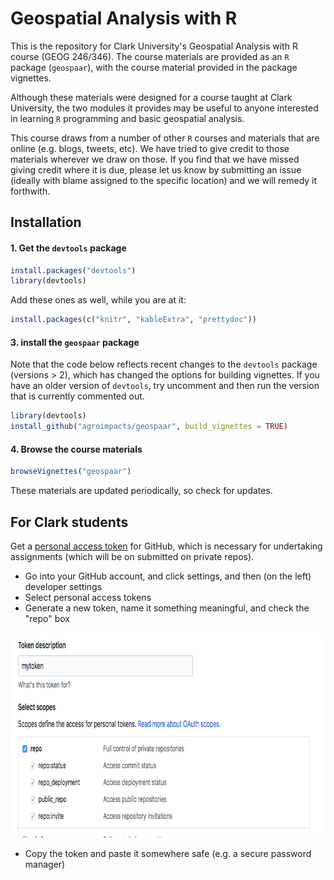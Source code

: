 # Geospatial Analysis with R

This is the repository for Clark University's Geospatial Analysis with R course (GEOG 246/346). The course materials are provided as an `R` package (`geospaar`), with the course material provided in the package vignettes. 

Although these materials were designed for a course taught at Clark University, the two modules it provides may be useful to anyone interested in learning `R` programming and basic geospatial analysis.

This course draws from a number of other `R` courses and materials that are online (e.g. blogs, tweets, etc). We have tried to give credit to those materials wherever we draw on those. If you find that we have missed giving credit where it is due, please let us know by submitting an issue (ideally with blame assigned to the specific location) and we will remedy it forthwith.

## Installation

#### 1. Get the `devtools` package

```R
install.packages("devtools")
library(devtools)
```

Add these ones as well, while you are at it:
```R  
install.packages(c("knitr", "kableExtra", "prettydoc"))
```

#### 3. install the `geospaar` package

Note that the code below reflects recent changes to the `devtools` package (versions > 2), which has changed the options for building vignettes. If you have an older version of `devtools`, try uncomment and then run the version that is currently commented out.
```R
library(devtools)
install_github("agroimpacts/geospaar", build_vignettes = TRUE)
```

#### 4. Browse the course materials

```R
browseVignettes("geospaar")
```

These materials are updated periodically, so check for updates. 

## For Clark students

Get a [personal access token](https://help.github.com/articles/creating-a-personal-access-token-for-the-command-line/) for GitHub, which is necessary for undertaking assignments (which will be on submitted on private repos).

- Go into your GitHub account, and click settings, and then (on the left)  developer settings 
- Select personal access tokens
- Generate a new token, name it something meaningful, and check the "repo" box

<p align="center">
  <img width="793" height="328" src="vignettes/fig/pat4.png">
</p>

- Copy the token and paste it somewhere safe (e.g. a secure password manager) 


